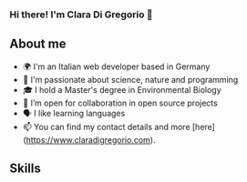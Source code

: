 ### Hi there! I'm Clara Di Gregorio 👋

## About me

- 🌍 I'm an Italian web developer based in Germany
- 🧬 I'm passionate about science, nature and programming
- 🎓 I hold a Master's degree in Environmental Biology
- 👯 I’m open for collaboration in open source projects
- 🗣️ I like learning languages
- 📫 You can find my contact details and more [here] (https://www.claradigregorio.com).

## Skills


